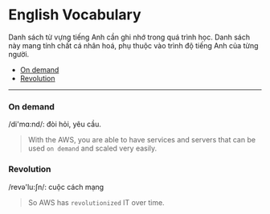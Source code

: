 # English Vocabulary

Danh sách từ vựng tiếng Anh cần ghi nhớ trong quá trình học. Danh sách này mang tính chất cá nhân hoá, phụ thuộc vào trình độ tiếng Anh của từng người.

* [On demand](#on-demand)
* [Revolution](#revolution)

----

### On demand

/di'mɑ:nd/: đòi hỏi, yêu cầu.

> With the AWS, you are able to have
services and servers that can be used `on demand`
and scaled very easily.

### Revolution

/revə'lu:ʃn/: cuộc cách mạng

> So AWS has `revolutionized` IT over time.